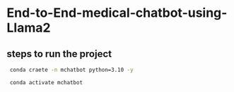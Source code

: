 # End-to-End-medical-chatbot-using-Llama2

## steps to run the project

 ```bash
  conda craete -n mchatbot python=3.10 -y
 ```
 
 ```bash
  conda activate mchatbot
  ```

 

